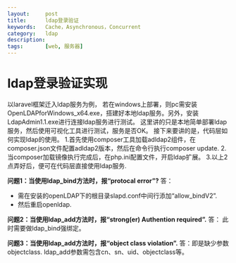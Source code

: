 ```yaml
---
layout:     post
title:      ldap登录验证
keywords:   Cache，Asynchronous，Concurrent
category:   ldap
description: 
tags:		[web, 服务器]
---
```


# ldap登录验证实现
以laravel框架迁入ldap服务为例，
若在windows上部署，则pc需安装OpenLDAPforWindows_x64.exe，搭建好本地ldap服务。另外，安装LdapAdmin1.1.exe进行连接ldap服务进行测试。
这里讲的只是本地简单部署ldap服务，然后使用可视化工具进行测试，服务是否OK。
接下来要讲的是，代码层如何实现ldap的使用。
1.首先使用composer工具加载adldap2组件，在composer.json文件配置adldap2版本，然后在命令行执行composer update.
2.当composer加载镜像执行完成后，在php.ini配置文件，开启ldap扩展。
3.以上2点弄好后，便可在代码层直接使用ldap服务.

**问题1：当使用ldap_bind方法时，报“protocal error”?**
答：
- 需在安装的openLDAP下的根目录slapd.conf中间行添加“allow_bindV2”.
- 然后重启openldap.

**问题2：当使用ldap_add方法时，报“strong(er) Authention required”.**
答：
此时需要做ldap_bind强绑定。

**问题3：当使用ldap_add方法时，报“object class violation”.**
答：即是缺少参数objectclass. ldap_add参数需包含cn、sn、uid、objectclass等。


